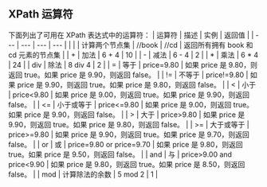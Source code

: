 ## XPath 运算符
下面列出了可用在 XPath 表达式中的运算符：
| 运算符 | 描述 | 实例 | 返回值 |
| --- | --- | --- | --- |
| \| | 计算两个节点集 | //book \| //cd | 返回所有拥有 book 和 cd 元素的节点集 |
| + | 加法 | 6 + 4 | 10 |
| \- | 减法 | 6 - 4 | 2 |
| \* | 乘法 | 6 \* 4 | 24 |
| div | 除法 | 8 div 4 | 2 |
| \= | 等于 | price=9.80 | 如果 price 是 9.80，则返回 true。如果 price 是 9.90，则返回 false。 |
| \!= | 不等于 | price\!=9.80 | 如果 price 是 9.90，则返回 true。如果 price 是 9.80，则返回 false。 |
| \< | 小于 | price\<9.80 | 如果 price 是 9.00，则返回 true。如果 price 是 9.90，则返回 false。 |
| \<= | 小于或等于 | price\<=9.80 | 如果 price 是 9.00，则返回 true。如果 price 是 9.90，则返回 false。 |
| \> | 大于 | price>9.80 | 如果 price 是 9.90，则返回 true。如果 price 是 9.80，则返回 false。 |
| \>= | 大于或等于 | price>=9.80 | 如果 price 是 9.90，则返回 true。如果 price 是 9.70，则返回 false。 |
| or | 或 | price=9.80 or price=9.70 | 如果 price 是 9.80，则返回 true。如果 price 是 9.50，则返回 false。 |
| and | 与 | price>9.00 and price\<9.90 | 如果 price 是 9.80，则返回 true。如果 price 是 8.50，则返回 false。 |
| mod | 计算除法的余数 | 5 mod 2 | 1 |